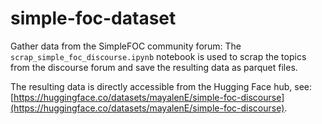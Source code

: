 # simple-foc-dataset


Gather data from the SimpleFOC community forum:
The `scrap_simple_foc_discourse.ipynb` notebook is used to scrap the topics from the discourse forum and save the resulting data as parquet files.

The resulting data is directly accessible from the Hugging Face hub, see: [https://huggingface.co/datasets/mayalenE/simple-foc-discourse](https://huggingface.co/datasets/mayalenE/simple-foc-discourse).
